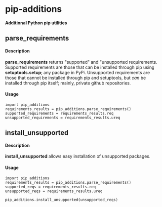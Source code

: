 # pip-additions
**Additional Python pip utilities**


## parse_requirements

#### Description
**parse_requirements** returns "supported" and "unsupported requirements.  Supported requirements are those that can be installed through pip using **setuptools.setup**; any package in PyPi.  Unsupported requirements are those that cannot be installed through pip and setuptools, but _can_ be installed through pip itself; mainly, private github repositories.

#### Usage
```
import pip_additions
requirements_results = pip_additions.parse_requirements()
supported_requirements = requirements_results.req
unsupported_requirements = requirements_results.ureq
```

## install_unsupported

#### Description
**install_unsupported** allows easy installation of unsupported packages.

#### Usage
```
import pip_additions
requirements_results = pip_additions.parse_requirements()
supported_reqs = requirements_results.req
unsupported_reqs = requirements_results.ureq

pip_additions.install_unsupported(unsupported_reqs)
```
